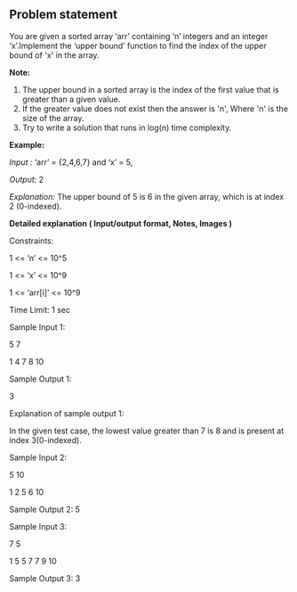 ## Problem statement
You are given a sorted array ‘arr’ containing ‘n’ integers and an integer ‘x’.Implement the ‘upper bound’ function to find the index of the upper bound of 'x' in the array.



**Note:**
1. The upper bound in a sorted array is the index of the first value that is greater than a given value. 
2. If the greater value does not exist then the answer is 'n', Where 'n' is the size of the array.
3. Try to write a solution that runs in log(n) time complexity.


**Example:**

_Input :_ ‘arr’ = {2,4,6,7} and ‘x’ = 5,

_Output:_ 2

_Explanation:_ The upper bound of 5 is 6 in the given array, which is at index 2 (0-indexed).


**Detailed explanation ( Input/output format, Notes, Images )**


Constraints:

1 <= ‘n’ <= 10^5

1 <= ‘x’ <= 10^9

1 <= ‘arr[i]’ <= 10^9

Time Limit: 1 sec

Sample Input 1:

5 7

1 4 7 8 10


Sample Output 1:

3   


Explanation of sample output 1:

In the given test case, the lowest value greater than 7 is 8 and is present at index 3(0-indexed). 


Sample Input 2:

5 10

1 2 5 6 10   


Sample Output 2:
5


Sample Input 3:

7 5

1 5 5 7 7 9 10


Sample Output 3:
3
